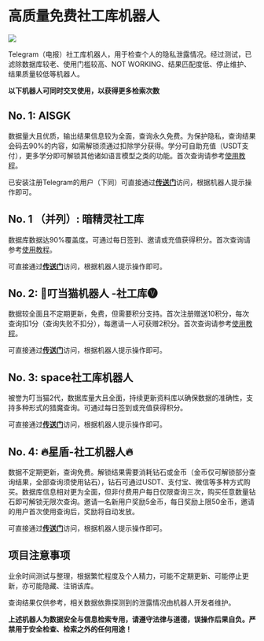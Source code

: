 # 高质量免费社工库机器人
![](https://img.shields.io/badge/Telegram-2CA5E0?style=&logo=telegram&logoColor=white)

Telegram（电报）社工库机器人，用于检查个人的隐私泄露情况。经过测试，已滤除数据库较老、使用门槛较高、NOT WORKING、结果匹配度低、停止维护、结果质量较低等机器人。

**以下机器人可同时交叉使用，以获得更多检索次数**

## No. 1: AISGK
数据量大且优质，输出结果信息较为全面，查询永久免费。为保护隐私，查询结果会码去90%的内容，如需解锁须通过扣除学分获得。学分可自助充值（USDT支付），更多学分即可解锁其他诸如语言模型之类的功能。首次查询请参考[使用教程](https://telegra.ph/AISGK-05-17)。

已安装注册Telegram的用户（下同）可直接通过[**传送门**](https://t.me/aishegongkubot?start=AISGK_XBI9B5XC)访问，根据机器人提示操作即可。

## No. 1 （并列）: 暗精灵社工库
数据库数据达90%覆盖度。可通过每日签到、邀请或充值获得积分。首次查询请参考[使用教程](https://telegra.ph/Bot%E4%BD%BF%E7%94%A8%E6%95%99%E7%A8%8B-03-27)。

可直接通过[**传送门**](https://t.me/AJL01_bot?start=xOmKzBsScI)访问，根据机器人提示操作即可。

## No. 2: 🔰叮当猫机器人 -社工库🅥
数据较全面且不定期更新，免费，但需要积分支持。首次注册赠送10积分，每次查询扣1分（查询失败不扣分），每邀请一人可获赠2积分。首次查询请参考[使用教程](https://telegra.ph/%E9%BB%91%E7%9B%92-%F0%9D%91%A9%F0%9D%92%8D%F0%9D%92%82%F0%9D%92%84%F0%9D%92%8C-%F0%9D%91%A9%F0%9D%91%B6%F0%9D%91%BF---%E7%A4%BE%E5%B7%A5%E5%BA%93%E4%BD%BF%E7%94%A8%E6%95%99%E7%A8%8B-08-23)。

可直接通过[**传送门**](https://t.me/DingDangCats_Bot?start=b588b7b8e2be1db2)访问，根据机器人提示操作即可。

## No. 3: space社工库机器人
被誉为叮当猫2代，数据库量大且全面，持续更新资料库以确保数据的准确性，支持多种形式的猎魔查询。可通过每日签到或充值获得积分。

可直接通过[**传送门**](https://t.me/SpaceSGK_bot?start=EGqBk8NAXQ)访问，根据机器人提示操作即可。

## No. 4: 🔥星盾-社工机器人🔥
数据不定期更新，查询免费。解锁结果需要消耗钻石或金币（金币仅可解锁部分查询结果，全部查询须使用钻石），钻石可通过USDT、支付宝、微信等多种方式购买。数据库信息相对更为全面，但非付费用户每日仅限查询三次，购买任意数量钻石即可解锁无限次查询。邀请一名新用户奖励5金币，每日奖励上限50金币，邀请的用户首次使用查询后，奖励将自动发放。

可直接通过[**传送门**](https://t.me/XingDun6Bot?start=eZFApob)访问，根据机器人提示操作即可。


## 项目注意事项
业余时间测试与整理，根据繁忙程度及个人精力，可能不定期更新、可能停止更新，亦可能隐藏、注销该库。

查询结果仅供参考，相关数据依靠探测到的泄露情况由机器人开发者维护。

**上述机器人为数据安全与信息检索专用，请遵守法律与道德，误操作后果自负。严禁用于安全检查、检索之外的任何用途！**
